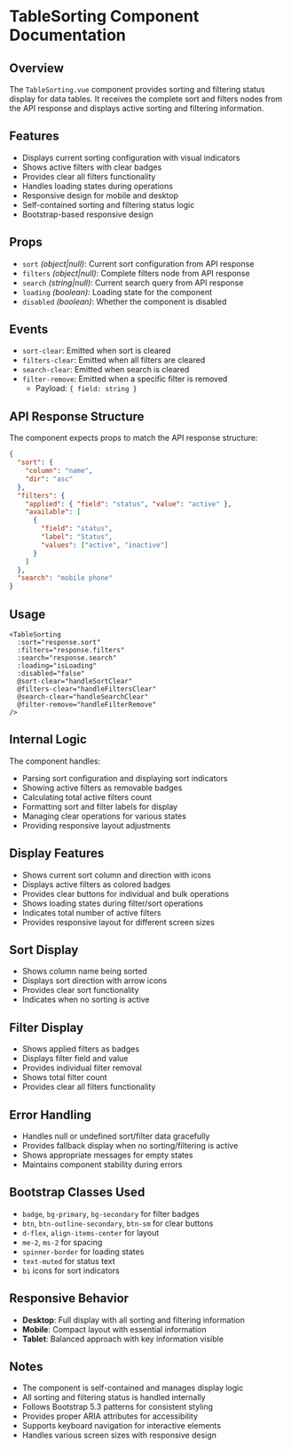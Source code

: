 # TableSorting Component Documentation

## Overview

The `TableSorting.vue` component provides sorting and filtering status display for data tables. It receives the complete sort and filters nodes from the API response and displays active sorting and filtering information.

## Features

- Displays current sorting configuration with visual indicators
- Shows active filters with clear badges
- Provides clear all filters functionality
- Handles loading states during operations
- Responsive design for mobile and desktop
- Self-contained sorting and filtering status logic
- Bootstrap-based responsive design

## Props

- `sort` _(object|null)_: Current sort configuration from API response
- `filters` _(object|null)_: Complete filters node from API response
- `search` _(string|null)_: Current search query from API response
- `loading` _(boolean)_: Loading state for the component
- `disabled` _(boolean)_: Whether the component is disabled

## Events

- `sort-clear`: Emitted when sort is cleared
- `filters-clear`: Emitted when all filters are cleared
- `search-clear`: Emitted when search is cleared
- `filter-remove`: Emitted when a specific filter is removed
  - Payload: `{ field: string }`

## API Response Structure

The component expects props to match the API response structure:

```json
{
  "sort": {
    "column": "name",
    "dir": "asc"
  },
  "filters": {
    "applied": { "field": "status", "value": "active" },
    "available": [
      {
        "field": "status",
        "label": "Status",
        "values": ["active", "inactive"]
      }
    ]
  },
  "search": "mobile phone"
}
```

## Usage

```vue
<TableSorting
  :sort="response.sort"
  :filters="response.filters"
  :search="response.search"
  :loading="isLoading"
  :disabled="false"
  @sort-clear="handleSortClear"
  @filters-clear="handleFiltersClear"
  @search-clear="handleSearchClear"
  @filter-remove="handleFilterRemove"
/>
```

## Internal Logic

The component handles:

- Parsing sort configuration and displaying sort indicators
- Showing active filters as removable badges
- Calculating total active filters count
- Formatting sort and filter labels for display
- Managing clear operations for various states
- Providing responsive layout adjustments

## Display Features

- Shows current sort column and direction with icons
- Displays active filters as colored badges
- Provides clear buttons for individual and bulk operations
- Shows loading states during filter/sort operations
- Indicates total number of active filters
- Provides responsive layout for different screen sizes

## Sort Display

- Shows column name being sorted
- Displays sort direction with arrow icons
- Provides clear sort functionality
- Indicates when no sorting is active

## Filter Display

- Shows applied filters as badges
- Displays filter field and value
- Provides individual filter removal
- Shows total filter count
- Provides clear all filters functionality

## Error Handling

- Handles null or undefined sort/filter data gracefully
- Provides fallback display when no sorting/filtering is active
- Shows appropriate messages for empty states
- Maintains component stability during errors

## Bootstrap Classes Used

- `badge`, `bg-primary`, `bg-secondary` for filter badges
- `btn`, `btn-outline-secondary`, `btn-sm` for clear buttons
- `d-flex`, `align-items-center` for layout
- `me-2`, `ms-2` for spacing
- `spinner-border` for loading states
- `text-muted` for status text
- `bi` icons for sort indicators

## Responsive Behavior

- **Desktop**: Full display with all sorting and filtering information
- **Mobile**: Compact layout with essential information
- **Tablet**: Balanced approach with key information visible

## Notes

- The component is self-contained and manages display logic
- All sorting and filtering status is handled internally
- Follows Bootstrap 5.3 patterns for consistent styling
- Provides proper ARIA attributes for accessibility
- Supports keyboard navigation for interactive elements
- Handles various screen sizes with responsive design
